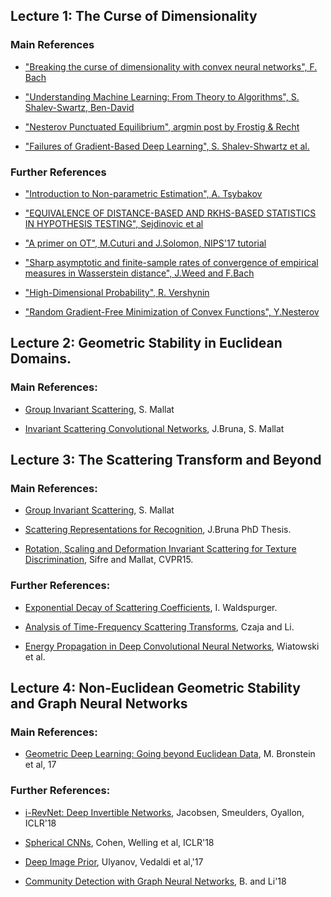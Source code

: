 <a name="lec1"></a>
## Lecture 1: The Curse of Dimensionality

### Main References 
* ["Breaking the curse of dimensionality with convex neural networks", F. Bach](http://www.jmlr.org/papers/volume18/14-546/14-546.pdf)

* ["Understanding Machine Learning: From Theory to Algorithms", S. Shalev-Swartz, Ben-David](https://www.amazon.com/Understanding-Machine-Learning-Theory-Algorithms/dp/1107057132)

* ["Nesterov Punctuated Equilibrium", argmin post by Frostig & Recht](http://www.argmin.net/2017/04/03/evolution/)

* ["Failures of Gradient-Based Deep Learning", S. Shalev-Shwartz et al.](https://arxiv.org/pdf/1703.07950.pdf)

### Further References

* ["Introduction to Non-parametric Estimation", A. Tsybakov](http://www.springer.com/us/book/9780387790510)

* ["EQUIVALENCE OF DISTANCE-BASED AND RKHS-BASED STATISTICS IN HYPOTHESIS TESTING", Sejdinovic et al](https://arxiv.org/pdf/1207.6076.pdf)

* ["A primer on OT", M.Cuturi and J.Solomon, NIPS'17 tutorial](https://www.dropbox.com/s/55tb2cf3zipl6xu/aprimeronOT.pdf?dl=0)

* ["Sharp asymptotic and finite-sample rates of convergence of empirical measures in Wasserstein distance", J.Weed and F.Bach](https://arxiv.org/pdf/1707.00087.pdf)

* ["High-Dimensional Probability", R. Vershynin](https://www.math.uci.edu/~rvershyn/papers/HDP-book/HDP-book.pdf)

* ["Random Gradient-Free Minimization of Convex Functions", Y.Nesterov](https://pdfs.semanticscholar.org/8427/2faaaf0074b461570e5bb48514ac2c94aa72.pdf)



<a name="lec2"></a>
## Lecture 2: Geometric Stability in Euclidean Domains. 

### Main References: 

* [Group Invariant Scattering](https://www.di.ens.fr/~mallat/papiers/ScatCPAM.pdf), S. Mallat

* [Invariant Scattering Convolutional Networks](http://ieeexplore.ieee.org/abstract/document/6522407/), J.Bruna, S. Mallat


<a name="lec3"></a>
## Lecture 3: The Scattering Transform and Beyond

### Main References: 

* [Group Invariant Scattering](https://www.di.ens.fr/~mallat/papiers/ScatCPAM.pdf), S. Mallat

* [Scattering Representations for Recognition](https://pastel.archives-ouvertes.fr/file/index/docid/905109/filename/phdmain_final.pdf), J.Bruna PhD Thesis.

* [Rotation, Scaling and Deformation Invariant Scattering for Texture Discrimination](https://www.cv-foundation.org/openaccess/content_cvpr_2013/papers/Sifre_Rotation_Scaling_and_2013_CVPR_paper.pdf), Sifre and Mallat, CVPR15.

### Further References:

* [Exponential Decay of Scattering Coefficients](http://ieeexplore.ieee.org/abstract/document/8024473/), I. Waldspurger.

* [Analysis of Time-Frequency Scattering Transforms](https://www.sciencedirect.com/science/article/pii/S1063520317300933), Czaja and Li.

* [Energy Propagation in Deep Convolutional Neural Networks](http://ieeexplore.ieee.org/abstract/document/8051085/), Wiatowski et al. 

<a name="lec4"></a>
## Lecture 4: Non-Euclidean Geometric Stability and Graph Neural Networks

### Main References:

* [Geometric Deep Learning: Going beyond Euclidean Data](http://geometricdeeplearning.com), M. Bronstein et al, 17

### Further References:

* [i-RevNet: Deep Invertible Networks](https://openreview.net/forum?id=HJsjkMb0Z), Jacobsen, Smeulders, Oyallon, ICLR'18

* [Spherical CNNs](https://openreview.net/forum?id=Hkbd5xZRb), Cohen, Welling et al, ICLR'18

* [Deep Image Prior](https://arxiv.org/pdf/1711.10925v2.pdf), Ulyanov, Vedaldi et al,'17

* [Community Detection with Graph Neural Networks](https://arxiv.org/pdf/1705.08415.pdf), B. and Li'18


